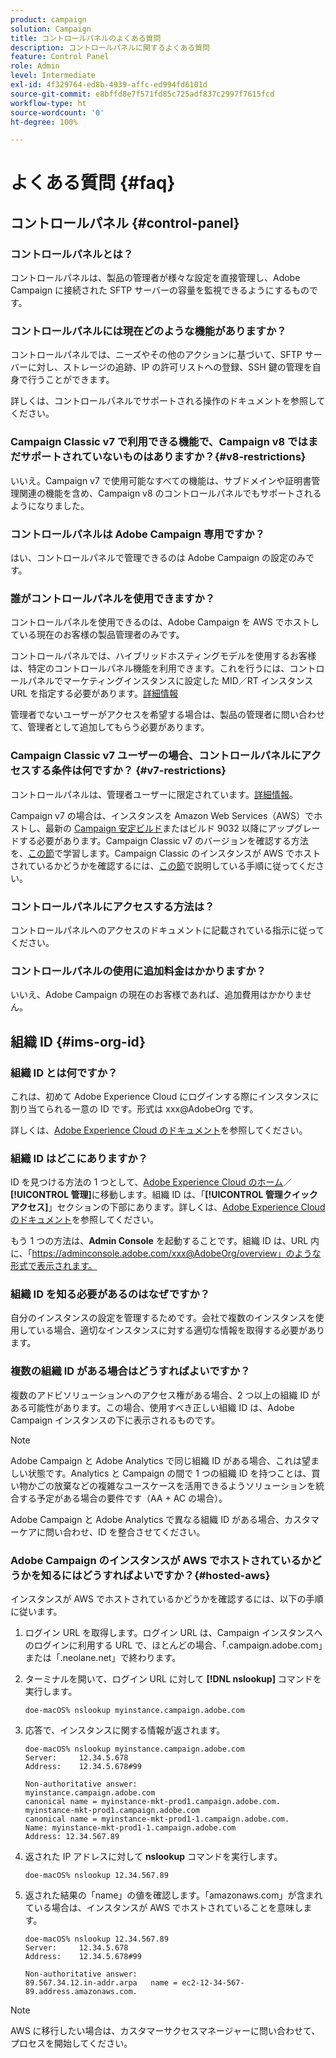 ```yaml
---
product: campaign
solution: Campaign
title: コントロールパネルのよくある質問
description: コントロールパネルに関するよくある質問
feature: Control Panel
role: Admin
level: Intermediate
exl-id: 4f329764-ed8b-4939-affc-ed994fd6101d
source-git-commit: e8bffd8e7f571fd85c725adf837c2997f7615fcd
workflow-type: ht
source-wordcount: '0'
ht-degree: 100%

---
```


# よくある質問 {#faq}

## コントロールパネル {#control-panel}

### コントロールパネルとは？

コントロールパネルは、製品の管理者が様々な設定を直接管理し、Adobe Campaign に接続された SFTP サーバーの容量を監視できるようにするものです。

### コントロールパネルには現在どのような機能がありますか？

コントロールパネルでは、ニーズやその他のアクションに基づいて、SFTP サーバーに対し、ストレージの追跡、IP の許可リストへの登録、SSH 鍵の管理を自身で行うことができます。

詳しくは、コントロールパネルでサポートされる操作のドキュメントを参照してください。

### Campaign Classic v7 で利用できる機能で、Campaign v8 ではまだサポートされていないものはありますか？{#v8-restrictions}

いいえ。Campaign v7 で使用可能なすべての機能は、サブドメインや証明書管理関連の機能を含め、Campaign v8 のコントロールパネルでもサポートされるようになりました。

### コントロールパネルは Adobe Campaign 専用ですか？

はい、コントロールパネルで管理できるのは Adobe Campaign の設定のみです。

### 誰がコントロールパネルを使用できますか？

コントロールパネルを使用できるのは、Adobe Campaign を AWS でホストしている現在のお客様の製品管理者のみです。

コントロールパネルでは、ハイブリッドホスティングモデルを使用するお客様は、特定のコントロールパネル機能を利用できます。これを行うには、コントロールパネルでマーケティングインスタンスに設定した MID／RT インスタンス URL を指定する必要があります。[詳細情報](instances-settings/using/external-accounts.md)

管理者でないユーザーがアクセスを希望する場合は、製品の管理者に問い合わせて、管理者として追加してもらう必要があります。

### Campaign Classic v7 ユーザーの場合、コントロールパネルにアクセスする条件は何ですか？ {#v7-restrictions}

コントロールパネルは、管理者ユーザーに限定されています。[詳細情報](discover/using/managing-permissions.md)。

Campaign v7 の場合は、インスタンスを Amazon Web Services（AWS）でホストし、最新の [Campaign 安定ビルド](https://experienceleague.adobe.com/docs/campaign-classic/using/release-notes/rn-overview.html?lang=ja#rn-statuses)またはビルド 9032 以降にアップグレードする必要があります。Campaign Classic v7 のバージョンを確認する方法を、[この節](https://experienceleague.adobe.com/docs/campaign-classic/using/getting-started/starting-with-adobe-campaign/launching-adobe-campaign.html?lang=ja#getting-your-campaign-version)で学習します。Campaign Classic のインスタンスが AWS でホストされているかどうかを確認するには、[この節](#hosted-aws)で説明している手順に従ってください。

### コントロールパネルにアクセスする方法は？

コントロールパネルへのアクセスのドキュメントに記載されている指示に従ってください。

### コントロールパネルの使用に追加料金はかかりますか？

いいえ、Adobe Campaign の現在のお客様であれば、追加費用はかかりません。

## 組織 ID {#ims-org-id}

### 組織 ID とは何ですか？

これは、初めて Adobe Experience Cloud にログインする際にインスタンスに割り当てられる一意の ID です。形式は xxx@AdobeOrg です。

詳しくは、[Adobe Experience Cloud のドキュメント](https://experienceleague.adobe.com/docs/core-services/interface/administration/organizations.html?lang=ja)を参照してください。

### 組織 ID はどこにありますか？

ID を見つける方法の 1 つとして、[Adobe Experience Cloud のホーム](https://experiencecloud.adobe.com/)／**[!UICONTROL 管理]**&#x200B;に移動します。組織 ID は、「**[!UICONTROL 管理クイックアクセス]**」セクションの下部にあります。詳しくは、[Adobe Experience Cloud のドキュメント](https://experienceleague.adobe.com/docs/core-services/interface/administration/organizations.html?lang=ja)を参照してください。

もう 1 つの方法は、**Admin Console** を起動することです。組織 ID は、URL 内に、「https://adminconsole.adobe.com/xxx@AdobeOrg/overview」のような形式で表示されます。

### 組織 ID を知る必要があるのはなぜですか？

自分のインスタンスの設定を管理するためです。会社で複数のインスタンスを使用している場合、適切なインスタンスに対する適切な情報を取得する必要があります。

### 複数の組織 ID がある場合はどうすればよいですか？

複数のアドビソリューションへのアクセス権がある場合、2 つ以上の組織 ID がある可能性があります。この場合、使用すべき正しい組織 ID は、Adobe Campaign インスタンスの下に表示されるものです。

>[!NOTE]
>
>Adobe Campaign と Adobe Analytics で同じ組織 ID がある場合、これは望ましい状態です。Analytics と Campaign の間で 1 つの組織 ID を持つことは、買い物かごの放棄などの複雑なユースケースを活用できるようソリューションを統合する予定がある場合の要件です（AA + AC の場合）。
>
>Adobe Campaign と Adobe Analytics で異なる組織 ID がある場合、カスタマーケアに問い合わせ、ID を整合させてください。

### Adobe Campaign のインスタンスが AWS でホストされているかどうかを知るにはどうすればよいですか？{#hosted-aws}

インスタンスが AWS でホストされているかどうかを確認するには、以下の手順に従います。

1. ログイン URL を取得します。ログイン URL は、Campaign インスタンスへのログインに利用する URL で、ほとんどの場合、「.campaign.adobe.com」または「.neolane.net」で終わります。
1. ターミナルを開いて、ログイン URL に対して **[!DNL nslookup]** コマンドを実行します。

   `doe-macOS% nslookup myinstance.campaign.adobe.com`

1. 応答で、インスタンスに関する情報が返されます。

   ```
   doe-macOS% nslookup myinstance.campaign.adobe.com
   Server:     12.34.5.678
   Address:    12.34.5.678#99
   
   Non-authoritative answer:
   myinstance.campaign.adobe.com
   canonical name = myinstance-mkt-prod1.campaign.adobe.com.
   myinstance-mkt-prod1.campaign.adobe.com
   canonical name = myinstance-mkt-prod1-1.campaign.adobe.com.
   Name: myinstance-mkt-prod1-1.campaign.adobe.com
   Address: 12.34.567.89
   ```

1. 返された IP アドレスに対して **nslookup** コマンドを実行します。

   `doe-macOS% nslookup 12.34.567.89`

1. 返された結果の「name」の値を確認します。「amazonaws.com」が含まれている場合は、インスタンスが AWS でホストされていることを意味します。

   ```
   doe-macOS% nslookup 12.34.567.89
   Server:     12.34.5.678
   Address:    12.34.5.678#99
   
   Non-authoritative answer:
   89.567.34.12.in-addr.arpa   name = ec2-12-34-567-89.address.amazonaws.com.
   ```

>[!NOTE]
>
>AWS に移行したい場合は、カスタマーサクセスマネージャーに問い合わせて、プロセスを開始してください。
